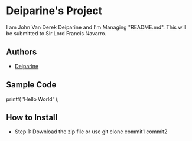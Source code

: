 # Deiparine's Project
I am John Van Derek Deiparine and I'm Managing "README.md". This will be submitted to Sir Lord Francis Navarro.
## Authors
- [Deiparine](https://github.com/Deiparine03.com)
## Sample Code
printf( 'Hello World' );
## How to Install
- Step 1: Download the zip file or use git clone
commit1
commit2
